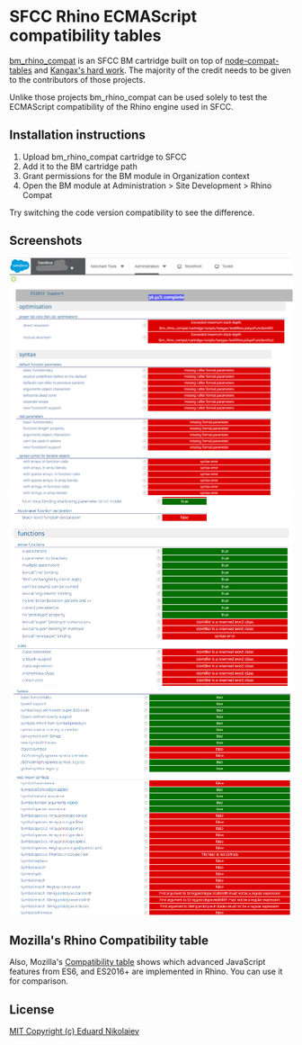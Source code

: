 # SFCC Rhino ECMAScript compatibility tables
[bm_rhino_compat](https://github.com/Thealoner/bm_rhino_compat) is an SFCC BM cartridge built on top of
[node-compat-tables](https://williamkapke.github.io/node-compat-table/) and
[Kangax's hard work](https://github.com/kangax/compat-table). The majority of the credit needs to be given to the contributors
of those projects.

Unlike those projects bm_rhino_compat can be used solely to test the ECMAScript compatibility of the Rhino engine used in SFCC.

## Installation instructions

1. Upload bm_rhino_compat cartridge to SFCC
2. Add it to the BM cartridge path
3. Grant permissions for the BM module in Organization context
4. Open the BM module at Administration > Site Development > Rhino Compat

Try switching the code version compatibility to see the difference.

## Screenshots

![screenshot_1](/screenshots/screenshot_1.png)
![screenshot_2](/screenshots/screenshot_2.png)
![screenshot_3](/screenshots/screenshot_3.png)

## Mozilla's Rhino Compatibility table

Also, Mozilla's [Compatibility table](https://mozilla.github.io/rhino/compat/engines.html) shows which advanced JavaScript features from ES6, and ES2016+ are implemented in Rhino. You can use it for comparison.

## License
[MIT Copyright (c) Eduard Nikolaiev](https://github.com/Thealoner/bm_rhino_compat/blob/main/LICENSE)
